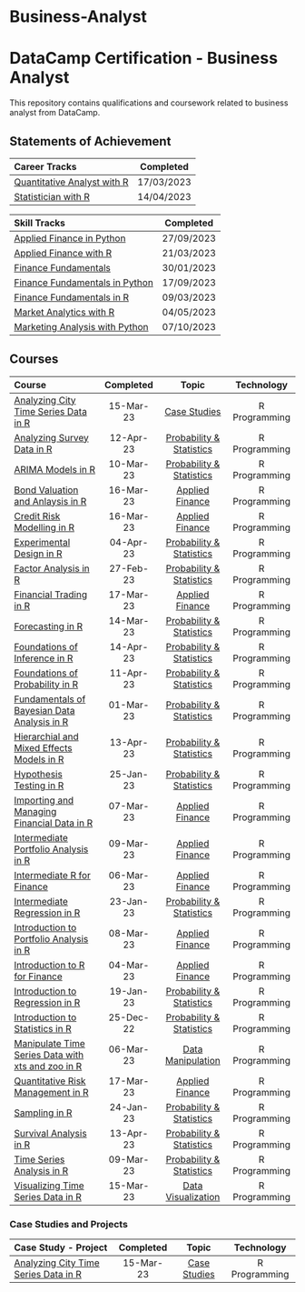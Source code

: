 # Business-Analyst


# DataCamp Certification - Business Analyst

This repository contains qualifications and coursework related to business analyst from DataCamp.

 

## Statements of Achievement

|                                                             Career Tracks                                                              | Completed  |
| :------------------------------------------------------------------------------------------------------------------------------------- | :--------: |
| [Quantitative Analyst with R](https://github.com/Katsuvest/Business_Analyst/blob/master/20230317_Quantitative_Analyst_with_R-SOA.pdf)  | 17/03/2023 |
| [Statistician with R](https://github.com/Katsuvest/Business_Analyst/blob/master/20230414_Statistician_with_R-SOA.pdf)                  | 14/04/2023 |


|                                                                Skill Tracks                                                                  | Completed  |
| :------------------------------------------------------------------------------------------------------------------------------------------- | :--------: |
| [Applied Finance in Python](https://github.com/Katsuvest/Business_Analyst/blob/master/20230927_Applied_Finance_in_Python-SOA.pdf)            | 27/09/2023 |
| [Applied Finance with R](https://github.com/Katsuvest/Business_Analyst/blob/master/20230321_Applied_Finance_in_R_SOA.pdf)                    | 21/03/2023 |
| [Finance Fundamentals](https://github.com/Katsuvest/Business_Analyst/blob/master/20230130_Finance_Fundamentals_in_Spreadsheets_SOA.pdf)      | 30/01/2023 |
| [Finance Fundamentals in Python](https://github.com/Katsuvest/Business_Analyst/blob/master/20230917_Finance_Fundamentals_in_Python-SOA.pdf)  | 17/09/2023 |
| [Finance Fundamentals in R](https://github.com/Katsuvest/Business_Analyst/blob/master/20230309_Finance_Fundamentals_in_R_SOA.pdf)            | 09/03/2023 |
| [Market Analytics with R](https://github.com/Katsuvest/Business_Analyst/blob/master/20230504_Marketing_Analytics_with_R.pdf)                 | 04/05/2023 |
| [Marketing Analysis with Python](https://github.com/Katsuvest/Business_Analyst/blob/master/20231007_Marketing_Analysis_with_Python)          | 07/10/2023 |


## Courses

|                                                                                                                     Course                                                                                                                     | Completed |                                             Topic                                             |   Technology   |
| :--------------------------------------------------------------------------------------------------------------------------------------------------------------------------------------------------------------------------------------------- | :-------: | :-------------------------------------------------------------------------------------------: | :------------: |
| [Analyzing City Time Series Data in R](https://github.com/Katsuvest/Case-Studies/blob/master/Analyzing_City_Time_Series_Data_in_R/20230315_Analyzing_City_Time_Series_Data_in_R-certificate.pdf)                                               | 15-Mar-23 |             [Case Studies](https://github.com/Katsuvest/Case-Studies/blob/master/)            |  R Programming |
| [Analyzing Survey Data in R](https://github.com/Katsuvest/Probability-Statistics/blob/master/Analyzing_Survey_Data_in_R/20230412_Analyzing_Survey_Data_in_R-certificate.pdf)                                                                   | 12-Apr-23 |  [Probability & Statistics](https://github.com/Katsuvest/Probability-Statistics/blob/master/) |  R Programming |
| [ARIMA Models in R](https://github.com/Katsuvest/Probability-Statistics/blob/master/ARIMA_Models_in_R/20230310_ARIMA_Models_in_R-certificate.pdf)                                                                                              | 10-Mar-23 |  [Probability & Statistics](https://github.com/Katsuvest/Probability-Statistics/blob/master/) |  R Programming |
| [Bond Valuation and Anlaysis in R](https://github.com/Katsuvest/Applied-Financeg/blob/master/Bond_Valuation_and_Anlaysis_in_R/20230316_Bond_Valuation_and_Analysis_in_R-certificate.pdf)                                                       | 16-Mar-23 |         [Applied Finance](https://github.com/Katsuvest/Applied-Financeg/blob/master/)         |  R Programming |
| [Credit Risk Modelling in R](https://github.com/Katsuvest/Applied-Financeg/blob/master/Credit_Risk_Modelling_in_R/20230316_Credit_Risk_Modeling_in_R-certificate.pdf)                                                                          | 16-Mar-23 |         [Applied Finance](https://github.com/Katsuvest/Applied-Financeg/blob/master/)         |  R Programming |
| [Experimental Design in R](https://github.com/Katsuvest/Probability-Statistics/blob/master/Experimental_Design_in_R/20230404_Experimental_Design_in_R-certificate.pdf)                                                                         | 04-Apr-23 |  [Probability & Statistics](https://github.com/Katsuvest/Probability-Statistics/blob/master/) |  R Programming |
| [Factor Analysis in R](https://github.com/Katsuvest/Probability-Statistics/blob/master/Factor_Analysis_in_R/20230227_Factor_Analysis_in_R-certificate.pdf)                                                                                     | 27-Feb-23 |  [Probability & Statistics](https://github.com/Katsuvest/Probability-Statistics/blob/master/) |  R Programming |
| [Financial Trading in R](https://github.com/Katsuvest/Applied-Financeg/blob/master/Financial_Trading_in_R/20230317_Financial_Trading_in_R-certificate.pdf)                                                                                     | 17-Mar-23 |         [Applied Finance](https://github.com/Katsuvest/Applied-Financeg/blob/master/)         |  R Programming |
| [Forecasting in R](https://github.com/Katsuvest/Probability-Statistics/blob/master/Forecasting_in_R/20230314_Forecasting_in_R-certificate.pdf)                                                                                                 | 14-Mar-23 |  [Probability & Statistics](https://github.com/Katsuvest/Probability-Statistics/blob/master/) |  R Programming |
| [Foundations of Inference in R](https://github.com/Katsuvest/Probability-Statistics/blob/master/Foundations_of_Inference_in_R/20230414_Foundations_of_Inference_in_R-certificate.pdf)                                                          | 14-Apr-23 |  [Probability & Statistics](https://github.com/Katsuvest/Probability-Statistics/blob/master/) |  R Programming |
| [Foundations of Probability in R](https://github.com/Katsuvest/Probability-Statistics/blob/master/Foundations_of_Probability_in_R/20230411_Foudations_of_Probability_in_R-certificate.pdf)                                                     | 11-Apr-23 |  [Probability & Statistics](https://github.com/Katsuvest/Probability-Statistics/blob/master/) |  R Programming |
| [Fundamentals of Bayesian Data Analysis in R](https://github.com/Katsuvest/Probability-Statistics/blob/master/Fundamentals_of_Bayesian_Data_Analysis_in_R/20230301_Fundamentals_of_Bayesian_Data_Analysis_in_R-certificate.pdf)                | 01-Mar-23 |  [Probability & Statistics](https://github.com/Katsuvest/Probability-Statistics/blob/master/) |  R Programming |
| [Hierarchial and Mixed Effects Models in R](https://github.com/Katsuvest/Probability-Statistics/blob/master/Hierarchial_and_Mixed_Effects_Models_in_R/20230413_Hierarchical_and_Mixed_Effects_Models_in_R-certificate.pdf)                     | 13-Apr-23 |  [Probability & Statistics](https://github.com/Katsuvest/Probability-Statistics/blob/master/) |  R Programming |
| [Hypothesis Testing in R](https://github.com/Katsuvest/Probability-Statistics/blob/master/Hypothesis_Testing_in_R/20230125_Hypothesis_Testing_in_R-certificate.pdf)                                                                            | 25-Jan-23 |  [Probability & Statistics](https://github.com/Katsuvest/Probability-Statistics/blob/master/) |  R Programming |
| [Importing and Managing Financial Data in R](https://github.com/Katsuvest/Applied-Financeg/blob/master/Importing_and_Managing_Financial_Data_in_R/20230307_Importing_and_Managing_Financial_Data_in_R-certificate.pdf)                         | 07-Mar-23 |         [Applied Finance](https://github.com/Katsuvest/Applied-Financeg/blob/master/)         |  R Programming |
| [Intermediate Portfolio Analysis in R](https://github.com/Katsuvest/Applied-Financeg/blob/master/Intermediate_Portfolio_Analysis_in_R/20230309_Intermediate_Portfolio_Analysis_in_R-certificate.pdf)                                           | 09-Mar-23 |         [Applied Finance](https://github.com/Katsuvest/Applied-Financeg/blob/master/)         |  R Programming |
| [Intermediate R for Finance](https://github.com/Katsuvest/Applied-Financeg/blob/master/Intermediate_R_for_Finance/20230306_Intermediate_R_for_Finance-certificate.pdf)                                                                         | 06-Mar-23 |         [Applied Finance](https://github.com/Katsuvest/Applied-Financeg/blob/master/)         |  R Programming |
| [Intermediate Regression in R](https://github.com/Katsuvest/Probability-Statistics/blob/master/Intermediate_Regression_in_R/20230123_Intermediate_Regression_in_R-certificate.pdf)                                                             | 23-Jan-23 |  [Probability & Statistics](https://github.com/Katsuvest/Probability-Statistics/blob/master/) |  R Programming |
| [Introduction to Portfolio Analysis in R](https://github.com/Katsuvest/Applied-Financeg/blob/master/Introduction_to_Portfolio_Analysis_in_R/20230308_Introduction_to_Portfolio_Analysis_in_R-certificate.pdf)                                  | 08-Mar-23 |         [Applied Finance](https://github.com/Katsuvest/Applied-Financeg/blob/master/)         |  R Programming |
| [Introduction to R for Finance](https://github.com/Katsuvest/Applied-Financeg/blob/master/Introduction_to_R_for_Finance/20230304_Introduction_to_R_for_Finance-certificate.pdf)                                                                | 04-Mar-23 |         [Applied Finance](https://github.com/Katsuvest/Applied-Financeg/blob/master/)         |  R Programming |
| [Introduction to Regression in R](https://github.com/Katsuvest/Probability-Statistics/blob/master/Introduction_to_Regression_in_R/20230119_Introduction_to_Regression_in_R-certificate.pdf)                                                    | 19-Jan-23 |  [Probability & Statistics](https://github.com/Katsuvest/Probability-Statistics/blob/master/) |  R Programming |
| [Introduction to Statistics in R](https://github.com/Katsuvest/Probability-Statistics/blob/master/Introduction_to_Statistics_in_R/20221225_Introduction_to_Statistics-certificate.pdf)                                                         | 25-Dec-22 |  [Probability & Statistics](https://github.com/Katsuvest/Probability-Statistics/blob/master/) |  R Programming |
| [Manipulate Time Series Data with xts and zoo in R](https://github.com/Katsuvest/Data-Manipulation/blob/master/Manipulate_Time_Series_Data_with_xts_and_zoo_in_R/20230603_Manipulating_Time_Series_Data_with_xts_and_zoo_in_R-certificate.pdf) | 06-Mar-23 |        [Data Manipulation](https://github.com/Katsuvest/Data-Manipulation/blob/master/)       |  R Programming |
| [Quantitative Risk Management in R](https://github.com/Katsuvest/Applied-Financeg/blob/master/Quantitative_Risk_Management_in_R/20230317_Quantitative_Risk_Management_in_R-certificate.pdf)                                                    | 17-Mar-23 |         [Applied Finance](https://github.com/Katsuvest/Applied-Financeg/blob/master/)         |  R Programming |
| [Sampling in R](https://github.com/Katsuvest/Probability-Statistics/blob/master/Sampling_in_R/20230124_Sampling_in_R-certificate.pdf)                                                                                                          | 24-Jan-23 |  [Probability & Statistics](https://github.com/Katsuvest/Probability-Statistics/blob/master/) |  R Programming |
| [Survival Analysis in R](https://github.com/Katsuvest/Probability-Statistics/blob/master/Survival_Analysis_in_R/20230413_Survival_Analysis_in_R-certificate.pdf)                                                                               | 13-Apr-23 |  [Probability & Statistics](https://github.com/Katsuvest/Probability-Statistics/blob/master/) |  R Programming |
| [Time Series Analysis in R](https://github.com/Katsuvest/Probability-Statistics/blob/master/Time_Series_Analysis_in_R/20230309_Time_Searies_Analysis_in_R-certificate.pdf)                                                                     | 09-Mar-23 |  [Probability & Statistics](https://github.com/Katsuvest/Probability-Statistics/blob/master/) |  R Programming |
| [Visualizing Time Series Data in R](https://github.com/Katsuvest/Data-Visualization/blob/master/Visualizing_Time_Series_Data_in_R/20230315_Visulizing_Time_Series_Data_in_R-certificate.pdf)                                                   | 15-Mar-23 |       [Data Visualization](https://github.com/Katsuvest/Data-Visualization/blob/master/)      |  R Programming |
### Case Studies and Projects

|                                                                                       Case Study - Project                                                                                       | Completed |                                  Topic                                  |   Technology   |
| :----------------------------------------------------------------------------------------------------------------------------------------------------------------------------------------------- | :-------: | :---------------------------------------------------------------------: | :------------: |
| [Analyzing City Time Series Data in R](https://github.com/Katsuvest/Case-Studies/blob/master/Analyzing_City_Time_Series_Data_in_R/20230315_Analyzing_City_Time_Series_Data_in_R-certificate.pdf) | 15-Mar-23 |  [Case Studies](https://github.com/Katsuvest/Case-Studies/blob/master/) |  R Programming |